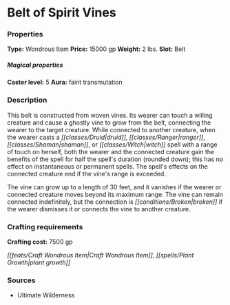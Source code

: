 ﻿---
Title: "Belt of Spirit Vines"
Type: "Wondrous Item"
Price: "15000 gp"
Weight: "2 lbs."
Slot: "Belt"
Caster level: "5"
Aura: "faint transmutation"
Description: |
  "This belt is constructed from woven vines. Its wearer can touch a willing creature and cause a ghostly vine to grow from the belt, connecting the wearer to the target creature. While connected to another creature, when the wearer casts a druid, ranger, shaman, or witch spell with a range of touch on herself, both the wearer and the connected creature gain the benefits of the spell for half the spell's duration (rounded down); this has no effect on instantaneous or permanent spells. The spell's effects on the connected creature end if the vine's range is exceeded.
  The vine can grow up to a length of 30 feet, and it vanishes if the wearer or connected creature moves beyond its maximum range. The vine can remain connected indefinitely, but the connection is broken if the wearer dismisses it or connects the vine to another creature."
Crafting cost: "7500 gp"
Sources: "['Ultimate Wilderness']"
---

# Belt of Spirit Vines

### Properties

**Type:** Wondrous Item **Price:** 15000 gp **Weight:** 2 lbs. **Slot:** Belt

##### Magical properties

**Caster level:** 5 **Aura:** faint transmutation

### Description

This belt is constructed from woven vines. Its wearer can touch a willing creature and cause a ghostly vine to grow from the belt, connecting the wearer to the target creature. While connected to another creature, when the wearer casts a _[[classes/Druid|druid]]_, _[[classes/Ranger|ranger]]_, _[[classes/Shaman|shaman]]_, or _[[classes/Witch|witch]]_ spell with a range of touch on herself, both the wearer and the connected creature gain the benefits of the spell for half the spell's duration (rounded down); this has no effect on instantaneous or permanent spells. The spell's effects on the connected creature end if the vine's range is exceeded.

The vine can grow up to a length of 30 feet, and it vanishes if the wearer or connected creature moves beyond its maximum range. The vine can remain connected indefinitely, but the connection is _[[conditions/Broken|broken]]_ if the wearer dismisses it or connects the vine to another creature.

### Crafting requirements

**Crafting cost:** 7500 gp

_[[feats/Craft Wondrous Item|Craft Wondrous Item]]_, _[[spells/Plant Growth|plant growth]]_

### Sources

* Ultimate Wilderness